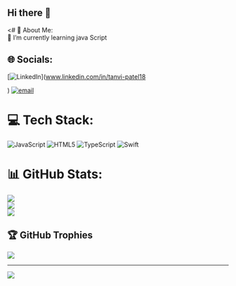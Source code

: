 ## Hi there 👋

<# 💫 About Me:
<br>🌱 I’m currently learning java Script


## 🌐 Socials:
 [![LinkedIn](https://img.shields.io/badge/LinkedIn-%230077B5.svg?logo=linkedin&logoColor=white)](www.linkedin.com/in/tanvi-patel18
 
 ) [![email](https://img.shields.io/badge/Email-D14836?logo=gmail&logoColor=white)](mailto:tanvip.w.official@gmail.com) 

# 💻 Tech Stack:
![JavaScript](https://img.shields.io/badge/javascript-%23323330.svg?style=for-the-badge&logo=javascript&logoColor=%23F7DF1E) ![HTML5](https://img.shields.io/badge/html5-%23E34F26.svg?style=for-the-badge&logo=html5&logoColor=white) ![TypeScript](https://img.shields.io/badge/typescript-%23007ACC.svg?style=for-the-badge&logo=typescript&logoColor=white) ![Swift](https://img.shields.io/badge/swift-F54A2A?style=for-the-badge&logo=swift&logoColor=white)
# 📊 GitHub Stats:
![](https://github-readme-stats.vercel.app/api?username=tanvii-18&theme=dark&hide_border=false&include_all_commits=false&count_private=false)<br/>
![](https://github-readme-streak-stats.herokuapp.com/?user=tanvii-18&theme=dark&hide_border=false)<br/>
![](https://github-readme-stats.vercel.app/api/top-langs/?username=tanvii-18&theme=dark&hide_border=false&include_all_commits=false&count_private=false&layout=compact)

## 🏆 GitHub Trophies
![](https://github-profile-trophy.vercel.app/?username=tanvii-18&theme=radical&no-frame=false&no-bg=true&margin-w=4)

---
[![](https://visitcount.itsvg.in/api?id=tanvii-18&icon=0&color=0)](https://visitcount.itsvg.in)

